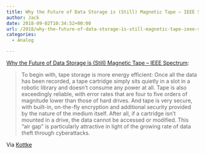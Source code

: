 ```yaml
---
title: Why the Future of Data Storage is (Still) Magnetic Tape – IEEE Spectrum
author: Jack
date: 2018-09-02T10:34:52+00:00
url: /2018/why-the-future-of-data-storage-is-still-magnetic-tape-ieee-spectrum/
categories:
  - Analog

---
```

<a href="https://spectrum.ieee.org/computing/hardware/why-the-future-of-data-storage-is-still-magnetic-tape" class="u-like-of" rel="like-of">Why the Future of Data Storage is (Still) Magnetic Tape &#8211; IEEE Spectrum</a>:

> To begin with, tape storage is more energy efficient: Once all the data has been recorded, a tape cartridge simply sits quietly in a slot in a robotic library and doesn’t consume any power at all. Tape is also exceedingly reliable, with error rates that are four to five orders of magnitude lower than those of hard drives. And tape is very secure, with built-in, on-the-fly encryption and additional security provided by the nature of the medium itself. After all, if a cartridge isn’t mounted in a drive, the data cannot be accessed or modified. This “air gap” is particularly attractive in light of the growing rate of data theft through cyberattacks. 

Via [Kottke][1]

 [1]: https://kottke.org/18/08/the-history-and-future-of-data-on-magnetic-tape